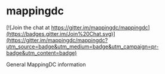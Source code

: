 mappingdc
=========

[![Join the chat at https://gitter.im/mappingdc/mappingdc](https://badges.gitter.im/Join%20Chat.svg)](https://gitter.im/mappingdc/mappingdc?utm_source=badge&utm_medium=badge&utm_campaign=pr-badge&utm_content=badge)

General MappingDC information
